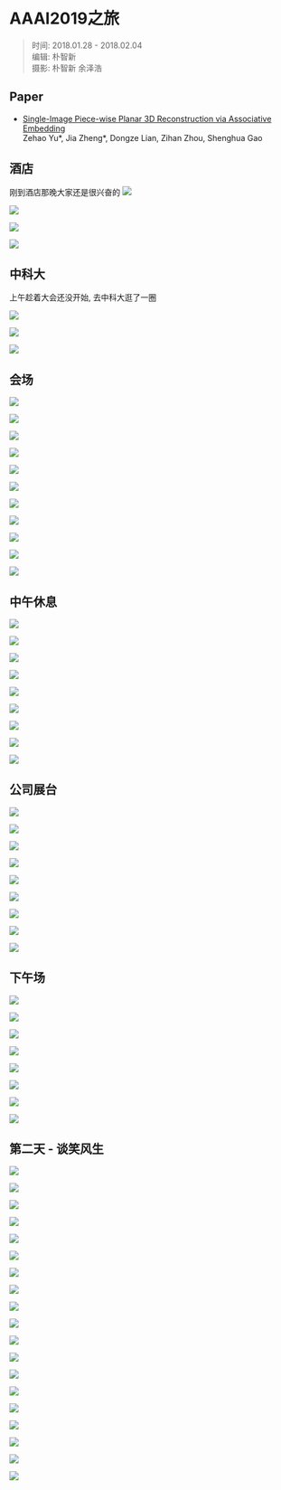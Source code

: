 # AAAI2019之旅
> 时间: 2018.01.28 - 2018.02.04  
编辑: 朴智新  
摄影: 朴智新 余泽浩

## Paper

* [Single-Image Piece-wise Planar 3D Reconstruction via Associative Embedding](https://arxiv.org/pdf/1902.09777.pdf)  
Zehao Yu*, Jia Zheng*, Dongze Lian, Zihan Zhou, Shenghua Gao

## 酒店
刚到酒店那晚大家还是很兴奋的
![](DSC00152.JPG)

![](DSC00153.JPG)

![](DSC00154.JPG)

![](DSC00175.JPG)

## 中科大
上午趁着大会还没开始, 去中科大逛了一圈

![](bg_0.JPG)

![](bg_1.JPG)

![](DSC00321.JPG)

## 会场
![](20180322-00002.JPG)

![](20180322-00004.JPG)

![](20180322-00005.JPG)

![](20180322-00006.JPG)

![](20180322-00010.JPG)

![](20180322-00016.JPG)

![](20180322-00034.JPG)

![](20180322-00069.JPG)

![](20180323-00002.JPG)

![](20180323-00003.JPG)

![](20180323-00021.JPG)

## 中午休息

![](20180323-00038.JPG)

![](20180323-00040.JPG)

![](20180323-00041.JPG)

![](20180323-00043.JPG)

![](20180323-00044.JPG)

![](20180323-00045.JPG)

![](20180323-00047.JPG)

![](20180323-00052.JPG)

![](20180323-00055.JPG)

## 公司展台

![](20180323-00056.JPG)

![](20180323-00057.JPG)

![](20180323-00060.JPG)

![](20180323-00061.JPG)

![](20180323-00062.JPG)

![](20180323-00065.JPG)

![](20180323-00066.JPG)

![](20180323-00071.JPG)

![](20180323-00072.JPG)

## 下午场
![](20180323-00080.JPG)

![](20180323-00081.JPG)

![](20180323-00082.JPG)

![](20180323-00083.JPG)

![](20180323-00084.JPG)

![](20180323-00100.JPG)

![](20180323-00101.JPG)

![](20180323-00102.JPG)

## 第二天 - 谈笑风生
![](20180324-00003.JPG)

![](20180324-00008.JPG)

![](20180324-00010.JPG)

![](20180324-00013.JPG)

![](20180324-00014.JPG)

![](20180324-00015.JPG)

![](20180324-00016.JPG)

![](20180324-00019.JPG)

![](20180324-00020.JPG)

![](20180324-00025.JPG)

![](20180324-00027.JPG)

![](20180324-00032.JPG)

![](20180324-00033.JPG)

![](20180324-00035.JPG)

![](20180324-00036.JPG)

![](20180324-00038.JPG)

![](20180324-00039.JPG)

![](20180324-00040.JPG)

![](20180324-00041.JPG)



